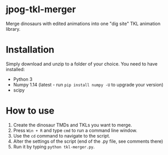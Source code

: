 # jpog-tkl-merger
Merge dinosaurs with edited animations into one "dig site" TKL animation library.

# Installation
Simply download and unzip to a folder of your choice. You need to have installed:
- Python 3
- Numpy 1.14 (latest - run `pip install numpy -U` to upgrade your version)
- scipy

# How to use
1) Create the dinosaur TMDs and TKLs you want to merge.
2) Press `Win + R` and type `cmd` to run a command line window.
3) Use the `cd` command to navigate to the script.
4) Alter the settings of the script (end of the .py file, see comments there)
5) Run it by typing `python tkl-merger.py`.

